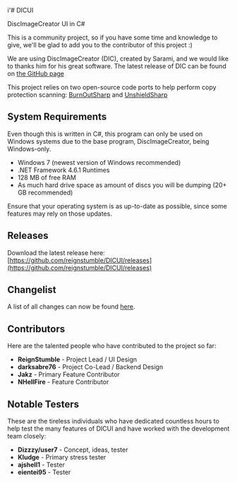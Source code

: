 i'# DICUI

DiscImageCreator UI in C#

This is a community project, so if you have some time and knowledge to give, we'll be glad to add you to the contributor of this project :)

We are using DiscImageCreator (DIC), created by Sarami, and we would like to thanks him for his great software. The latest release of DIC can be found on [the GitHub page](https://github.com/saramibreak/DiscImageCreator)

This project relies on two open-source code ports to help perform copy protection scanning: [BurnOutSharp](https://github.com/mnadareski/BurnOutSharp) and [UnshieldSharp](https://github.com/mnadareski/UnshieldSharp)

## System Requirements

Even though this is written in C#, this program can only be used on Windows systems due to the base program, DiscImageCreator, being Windows-only.

- Windows 7 (newest version of Windows recommended)
- .NET Framework 4.6.1 Runtimes
- 128 MB of free RAM
- As much hard drive space as amount of discs you will be dumping (20+ GB recommended)

Ensure that your operating system is as up-to-date as possible, since some features may rely on those updates.

## Releases

Download the latest release here:
[https://github.com/reignstumble/DICUI/releases](https://github.com/reignstumble/DICUI/releases)

## Changelist

A list of all changes can now be found [here](https://github.com/reignstumble/DICUI/blob/master/CHANGELIST.md).

## Contributors

Here are the talented people who have contributed to the project so far:

- **ReignStumble** - Project Lead / UI Design
- **darksabre76** - Project Co-Lead / Backend Design
- **Jakz** - Primary Feature Contributor
- **NHellFire** - Feature Contributor

## Notable Testers

These are the tireless individuals who have dedicated countless hours to help test the many features of DICUI and have worked with the development team closely:

- **Dizzzy/user7** - Concept, ideas, tester
- **Kludge** - Primary stress tester
- **ajshell1** - Tester
- **eientei95** - Tester
